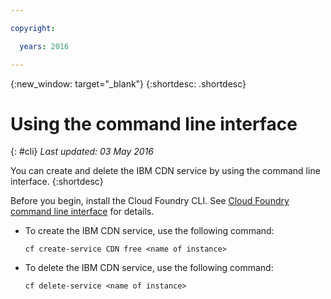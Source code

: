 ```yaml
---

copyright:

  years: 2016

---
```


{:new_window: target="_blank"}
{:shortdesc: .shortdesc}

# Using the command line interface
{: #cli}
*Last updated: 03 May 2016* 

You can create and delete the IBM CDN service by using the command line interface. 
{:shortdesc}

Before you begin, install the Cloud Foundry CLI. See [Cloud Foundry command line interface](https://www.{DomainName}/docs/cli/downloads.html) for details.

* To create the IBM CDN service, use the following command:

	```
	cf create-service CDN free <name of instance>
	```

* To delete the IBM CDN service, use the following command:

	```
	cf delete-service <name of instance>
	```
